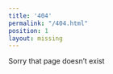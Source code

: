 ```yaml
---
title: '404'
permalink: "/404.html"
position: 1
layout: missing
---
```


Sorry that page doesn’t exist